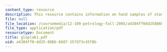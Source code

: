 ```yaml
---
content_type: resource
description: This resource contains information on hand samples of stones.
file: null
file_location: /coursemedia/12-109-petrology-fall-2005/a4304ff0dd25886b6687157d73c45f8b_gloplab1.pdf
file_type: application/pdf
resourcetype: Document
title: gloplab1.pdf
uid: a4304ff0-dd25-886b-6687-157d73c45f8b
---
```

